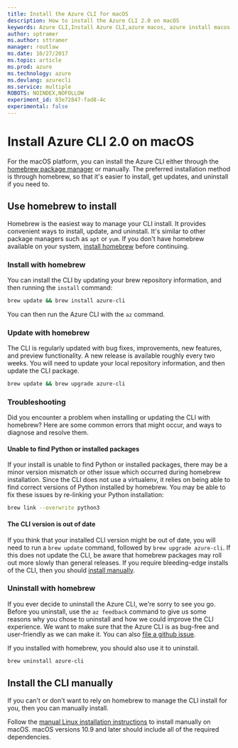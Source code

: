 ```yaml
---
title: Install the Azure CLI for macOS
description: How to install the Azure CLI 2.0 on macOS
keywords: Azure CLI,Install Azure CLI,azure macos, azure install macos
author: sptramer
ms.author: sttramer
manager: routlaw
ms.date: 10/27/2017
ms.topic: article
ms.prod: azure
ms.technology: azure
ms.devlang: azurecli
ms.service: multiple
ROBOTS: NOINDEX,NOFOLLOW
experiment_id: 83e72847-fad8-4c
experimental: false
---
```


# Install Azure CLI 2.0 on macOS

For the macOS platform, you can install the Azure CLI either through the [homebrew package manager](http://brew.sh) or manually. The preferred installation method is through
homebrew, so that it's easier to install, get updates, and uninstall if you need to.

## Use homebrew to install

Homebrew is the easiest way to manage your CLI install. It provides convenient ways to install, update, and uninstall. It's similar to other package managers such as `apt` or `yum`.
If you don't have homebrew available on your system, [install homebrew](https://docs.brew.sh/Installation.html) before continuing.

### Install with homebrew

You can install the CLI by updating your brew repository information, and then running the `install` command:

```bash
brew update && brew install azure-cli
```

You can then run the Azure CLI with the `az` command.

### Update with homebrew

The CLI is regularly updated with bug fixes, improvements, new features, and preview functionality. A new release is available roughly every
two weeks. You will need to update your local repository information, and then update the CLI package.

```bash
brew update && brew upgrade azure-cli
```

### Troubleshooting

Did you encounter a problem when installing or updating the CLI with homebrew? Here are some common errors that might occur, and ways to diagnose and resolve them.

#### Unable to find Python or installed packages

If your install is unable to find Python or installed packages, there may be a minor version mismatch or other issue which occurred during
homebrew installation. Since the CLI does not use a virtualenv, it relies on being able to find correct versions of Python installed
by homebrew. You may be able to fix these issues by re-linking your Python installation:

```bash
brew link --overwrite python3
```

#### The CLI version is out of date

If you think that your installed CLI version might be out of date, you will need to run a `brew update` command, followed by `brew upgrade azure-cli`. If this does
not update the CLI, be aware that homebrew packages may roll out more slowly than general releases. If you require bleeding-edge installs of the CLI, then you
should [install manually](#manage-the-cli-manually).

### Uninstall with homebrew

If you ever decide to uninstall the Azure CLI, we're sorry to see you go. Before you uninstall, use the `az feedback` command to give us
some reasons why you chose to uninstall and how we could improve the CLI experience. We want to make sure that the Azure
CLI is as bug-free and user-friendly as we can make it. You can also [file a github issue](https://github.com/Azure/azure-cli/issues).

If you installed with homebrew, you should also use it to uninstall.

```bash
brew uninstall azure-cli
```

## Install the CLI manually

If you can't or don't want to rely on homebrew to manage the CLI install for you, then you can manually install.

Follow the [manual Linux installation instructions](install-azure-cli-linux.md) to install manually on macOS. macOS versions 10.9 and later should
include all of the required dependencies.
